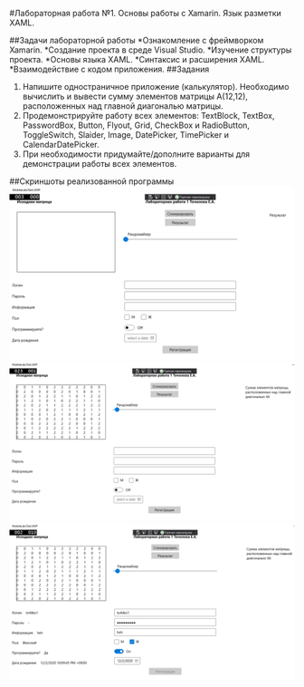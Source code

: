 #Лабораторная работа №1. Основы работы с Xamarin. Язык разметки XAML.

##Задачи лабораторной работы
*Ознакомление с фреймворком Xamarin.
*Создание проекта в среде Visual Studio.
*Изучение структуры проекта.
*Основы языка XAML.
*Синтаксис и расширения XAML.
*Взаимодействие с кодом приложения.
##Задания
1. Напишите одностраничное приложение (калькулятор). Необходимо вычислить и вывести сумму элементов матрицы A(12,12), расположенных над главной диагональю матрицы.
2. Продемонстрируйте работу всех элементов: TextBlock, TextBox, PasswordBox, Button, Flyout, Grid, CheckBox и RadioButton, ToggleSwitch, Slaider, Image, DatePicker, TimePicker и CalendarDatePicker.
3. При необходимости придумайте/дополните варианты для демонстрации работы всех элементов.

##Скриншоты реализованной программы
![](https://github.com/To4ilko1/development-of-applications-for-mobile-devices/blob/master/MobileLabs_1/resources/%D0%A1%D0%BA%D1%80%D0%B8%D0%BD%D1%88%D0%BE%D1%82_%D0%B2%D1%8B%D0%BF%D0%BE%D0%BB%D0%BD%D0%B5%D0%BD%D0%BD%D0%BE%D0%B9_%D0%BF%D1%80%D0%BE%D0%B3%D1%80%D0%B0%D0%BC%D0%BC%D1%8B_1.png "Скриншот №1")
![](https://github.com/To4ilko1/development-of-applications-for-mobile-devices/blob/master/MobileLabs_1/resources/%D0%A1%D0%BA%D1%80%D0%B8%D0%BD%D1%88%D0%BE%D1%82_%D0%B2%D1%8B%D0%BF%D0%BE%D0%BB%D0%BD%D0%B5%D0%BD%D0%BD%D0%BE%D0%B9_%D0%BF%D1%80%D0%BE%D0%B3%D1%80%D0%B0%D0%BC%D0%BC%D1%8B_2.png "Скриншот №2")
![](https://github.com/To4ilko1/development-of-applications-for-mobile-devices/blob/master/MobileLabs_1/resources/%D0%A1%D0%BA%D1%80%D0%B8%D0%BD%D1%88%D0%BE%D1%82_%D0%B2%D1%8B%D0%BF%D0%BE%D0%BB%D0%BD%D0%B5%D0%BD%D0%BD%D0%BE%D0%B9_%D0%BF%D1%80%D0%BE%D0%B3%D1%80%D0%B0%D0%BC%D0%BC%D1%8B_3.png "Скриншот №3")

